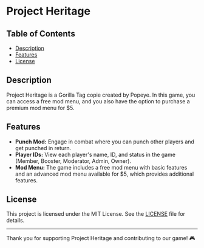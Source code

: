 # Project Heritage

## Table of Contents

- [Description](#description)
- [Features](#features)
- [License](#license)

## Description

Project Heritage is a Gorilla Tag copie created by Popeye. In this game, you can access a free mod menu, and you also have the option to purchase a premium mod menu for $5.

## Features

- **Punch Mod:** Engage in combat where you can punch other players and get punched in return.
- **Player IDs:** View each player's name, ID, and status in the game (Member, Booster, Moderator, Admin, Owner).
- **Mod Menu:** The game includes a free mod menu with basic features and an advanced mod menu available for $5, which provides additional features.

## License

This project is licensed under the MIT License. See the [LICENSE](LICENSE) file for details.

---

Thank you for supporting Project Heritage and contributing to our game! 🎮
